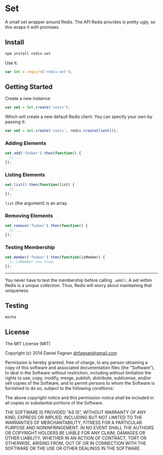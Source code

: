 # Set

A small set wrapper around Redis. The API Redis provides is pretty ugly, so this wraps it with promises.


## Install

```bash
npm install redis-set
```

Use it:

```js
var Set = require('redis-set');
```

## Getting Started

Create a new instance:

```js
var set = Set.create('users');
```

Which will create a new default Redis client. You can specify your own by passing it:

```js
var set = Set.create('users', redis.createClient());
```

### Adding Elements

```js
set.add('foobar').then(function() {
  // ...
});
```

### Listing Elements

```js
set.list().then(function(list) {
  // ...
});
```

`list` (the argument) is an array.

### Removing Elements

```js
set.remove('foobar').then(function() {
  // ...
});
```

### Testing Membership

```js
set.member('foobar').then(function(isMember) {
  // isMember === true;
});
```

---

You never have to test the membership before calling `.add()`. A set within Redis is a unique collection. Thus, Redis will worry about maintaining that uniqueness.

## Testing

```bash
mocha
```

## License

The MIT License (MIT)

Copyright (c) 2014 Daniel Fagnan <dnfagnan@gmail.com>

Permission is hereby granted, free of charge, to any person obtaining a copy
of this software and associated documentation files (the "Software"), to deal
in the Software without restriction, including without limitation the rights
to use, copy, modify, merge, publish, distribute, sublicense, and/or sell
copies of the Software, and to permit persons to whom the Software is
furnished to do so, subject to the following conditions:

The above copyright notice and this permission notice shall be included in all
copies or substantial portions of the Software.

THE SOFTWARE IS PROVIDED "AS IS", WITHOUT WARRANTY OF ANY KIND, EXPRESS OR
IMPLIED, INCLUDING BUT NOT LIMITED TO THE WARRANTIES OF MERCHANTABILITY,
FITNESS FOR A PARTICULAR PURPOSE AND NONINFRINGEMENT. IN NO EVENT SHALL THE
AUTHORS OR COPYRIGHT HOLDERS BE LIABLE FOR ANY CLAIM, DAMAGES OR OTHER
LIABILITY, WHETHER IN AN ACTION OF CONTRACT, TORT OR OTHERWISE, ARISING FROM,
OUT OF OR IN CONNECTION WITH THE SOFTWARE OR THE USE OR OTHER DEALINGS IN THE
SOFTWARE.